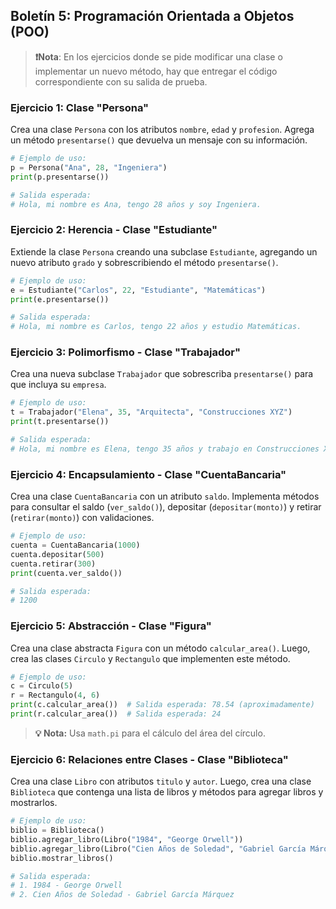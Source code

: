 ## **Boletín 5: Programación Orientada a Objetos (POO)**

> **❗Nota**: En los ejercicios donde se pide modificar una clase o implementar un nuevo método, hay que entregar el código correspondiente con su salida de prueba.

### **Ejercicio 1: Clase "Persona"**
Crea una clase `Persona` con los atributos `nombre`, `edad` y `profesion`. Agrega un método `presentarse()` que devuelva un mensaje con su información.

```python
# Ejemplo de uso:
p = Persona("Ana", 28, "Ingeniera")
print(p.presentarse())

# Salida esperada:
# Hola, mi nombre es Ana, tengo 28 años y soy Ingeniera.
```

### **Ejercicio 2: Herencia - Clase "Estudiante"**
Extiende la clase `Persona` creando una subclase `Estudiante`, agregando un nuevo atributo `grado` y sobrescribiendo el método `presentarse()`.

```python
# Ejemplo de uso:
e = Estudiante("Carlos", 22, "Estudiante", "Matemáticas")
print(e.presentarse())

# Salida esperada:
# Hola, mi nombre es Carlos, tengo 22 años y estudio Matemáticas.
```

### **Ejercicio 3: Polimorfismo - Clase "Trabajador"**
Crea una nueva subclase `Trabajador` que sobrescriba `presentarse()` para que incluya su `empresa`.

```python
# Ejemplo de uso:
t = Trabajador("Elena", 35, "Arquitecta", "Construcciones XYZ")
print(t.presentarse())

# Salida esperada:
# Hola, mi nombre es Elena, tengo 35 años y trabajo en Construcciones XYZ.
```

### **Ejercicio 4: Encapsulamiento - Clase "CuentaBancaria"**
Crea una clase `CuentaBancaria` con un atributo `saldo`. Implementa métodos para consultar el saldo (`ver_saldo()`), depositar (`depositar(monto)`) y retirar (`retirar(monto)`) con validaciones.

```python
# Ejemplo de uso:
cuenta = CuentaBancaria(1000)
cuenta.depositar(500)
cuenta.retirar(300)
print(cuenta.ver_saldo())

# Salida esperada:
# 1200
```

### **Ejercicio 5: Abstracción - Clase "Figura"**
Crea una clase abstracta `Figura` con un método `calcular_area()`. Luego, crea las clases `Circulo` y `Rectangulo` que implementen este método.

```python
# Ejemplo de uso:
c = Circulo(5)
r = Rectangulo(4, 6)
print(c.calcular_area())  # Salida esperada: 78.54 (aproximadamente)
print(r.calcular_area())  # Salida esperada: 24
```

> **💡 Nota:** Usa `math.pi` para el cálculo del área del círculo.

### **Ejercicio 6: Relaciones entre Clases - Clase "Biblioteca"**
Crea una clase `Libro` con atributos `titulo` y `autor`. Luego, crea una clase `Biblioteca` que contenga una lista de libros y métodos para agregar libros y mostrarlos.

```python
# Ejemplo de uso:
biblio = Biblioteca()
biblio.agregar_libro(Libro("1984", "George Orwell"))
biblio.agregar_libro(Libro("Cien Años de Soledad", "Gabriel García Márquez"))
biblio.mostrar_libros()

# Salida esperada:
# 1. 1984 - George Orwell
# 2. Cien Años de Soledad - Gabriel García Márquez
```


